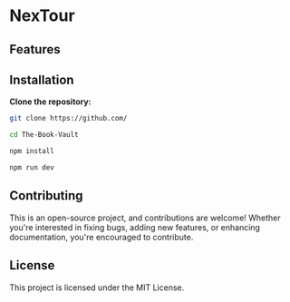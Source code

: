 # NexTour

## Features

## Installation

**Clone the repository:**
   ```bash
   git clone https://github.com/
   ```
   ```bash
   cd The-Book-Vault
   ```
   ```bash
   npm install
   ```
   ```bash
   npm run dev
   ```

## Contributing

This is an open-source project, and contributions are welcome! Whether you're interested in fixing bugs, adding new features, or enhancing documentation, you're encouraged to contribute.

## License
This project is licensed under the MIT License.
